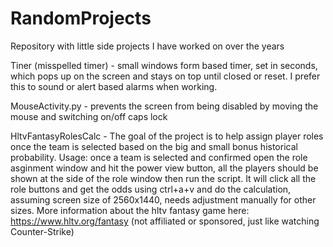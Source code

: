 # RandomProjects
Repository with little side projects I have worked on over the years

Tiner (misspelled timer) - small windows form based timer, set in seconds, which pops up on the screen and stays on top until closed or reset. I prefer this to sound or alert based alarms when working.

MouseActivity.py - prevents the screen from being disabled by moving the mouse and switching on/off caps lock

HltvFantasyRolesCalc - The goal of the project is to help assign player roles once the team is selected based on the big and small bonus historical probability.
Usage: once a team is selected and confirmed open the role asginment window and hit the power view button, all the players should be shown at the side of the role window then run the script. It will click all the role buttons and get the odds using ctrl+a+v and do the calculation, assuming screen size of 2560x1440, needs adjustment manually for other sizes.
More information about the hltv fantasy game here: https://www.hltv.org/fantasy (not affiliated or sponsored, just like watching Counter-Strike)


